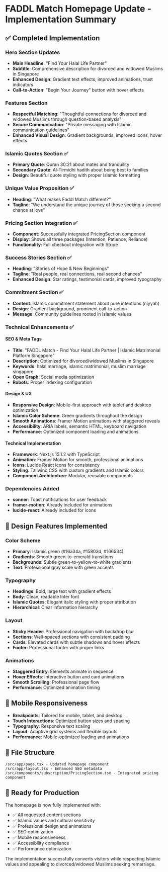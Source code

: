# FADDL Match Homepage Update - Implementation Summary

## ✅ Completed Implementation

### Hero Section Updates
- **Main Headline**: "Find Your Halal Life Partner"
- **Subtitle**: Comprehensive description for divorced and widowed Muslims in Singapore
- **Enhanced Design**: Gradient text effects, improved animations, trust indicators
- **Call-to-Action**: "Begin Your Journey" button with hover effects

### Features Section 
- **Respectful Matching**: "Thoughtful connections for divorced and widowed Muslims through question-based analysis"
- **Secure Communication**: "Private messaging with Islamic communication guidelines"
- **Enhanced Visual Design**: Gradient backgrounds, improved icons, hover effects

### Islamic Quotes Section ✅
- **Primary Quote**: Quran 30:21 about mates and tranquility
- **Secondary Quote**: Al-Tirmidhi hadith about being best to families
- **Design**: Beautiful quote styling with proper Islamic formatting

### Unique Value Proposition ✅
- **Heading**: "What makes Faddl Match different?"
- **Tagline**: "We understand the unique journey of those seeking a second chance at love"

### Pricing Section Integration ✅
- **Component**: Successfully integrated PricingSection component
- **Display**: Shows all three packages (Intention, Patience, Reliance)
- **Functionality**: Full checkout integration with Stripe

### Success Stories Section ✅
- **Heading**: "Stories of Hope & New Beginnings"
- **Tagline**: "Real people, real connections, real second chances"
- **Enhanced Design**: Star ratings, testimonial cards, improved typography

### Commitment Section ✅
- **Content**: Islamic commitment statement about pure intentions (niyyah)
- **Design**: Gradient background, prominent call-to-action
- **Message**: Community guidelines rooted in Islamic values

### Technical Enhancements ✅

#### SEO & Meta Tags
- **Title**: "FADDL Match - Find Your Halal Life Partner | Islamic Matrimonial Platform Singapore"
- **Description**: Optimized for divorced/widowed Muslims in Singapore
- **Keywords**: halal marriage, islamic matrimonial, muslim marriage singapore
- **Open Graph**: Social media optimization
- **Robots**: Proper indexing configuration

#### Design & UX
- **Responsive Design**: Mobile-first approach with tablet and desktop optimization
- **Islamic Color Scheme**: Green gradients throughout the design
- **Smooth Animations**: Framer Motion animations with staggered reveals
- **Accessibility**: ARIA labels, semantic HTML, keyboard navigation
- **Performance**: Optimized component loading and animations

#### Technical Implementation
- **Framework**: Next.js 15.1.2 with TypeScript
- **Animation**: Framer Motion for smooth, professional animations
- **Icons**: Lucide React icons for consistency
- **Styling**: Tailwind CSS with custom gradients and Islamic colors
- **Component Architecture**: Modular, reusable components

### Dependencies Added
- **sonner**: Toast notifications for user feedback
- **framer-motion**: Already included for animations
- **lucide-react**: Already included for icons

## 🎨 Design Features Implemented

### Color Scheme
- **Primary**: Islamic green (#16a34a, #15803d, #166534)
- **Gradients**: Smooth green-to-emerald transitions
- **Backgrounds**: Subtle green-to-yellow-to-white gradients
- **Text**: Professional gray scale with green accents

### Typography
- **Headings**: Bold, large text with gradient effects
- **Body**: Clean, readable Inter font
- **Islamic Quotes**: Elegant italic styling with proper attribution
- **Hierarchical**: Clear information hierarchy

### Layout
- **Sticky Header**: Professional navigation with backdrop blur
- **Sections**: Well-spaced sections with consistent padding
- **Cards**: Elevated cards with subtle shadows and hover effects
- **Footer**: Professional footer with proper links

### Animations
- **Staggered Entry**: Elements animate in sequence
- **Hover Effects**: Interactive button and card animations
- **Smooth Scrolling**: Professional page flow
- **Performance**: Optimized animation timing

## 📱 Mobile Responsiveness

- **Breakpoints**: Tailored for mobile, tablet, and desktop
- **Touch Interactions**: Optimized button sizes and spacing
- **Typography**: Responsive text scaling
- **Layout**: Adaptive grid systems and flexible layouts
- **Performance**: Mobile-optimized loading and animations

## 🔧 File Structure

```
/src/app/page.tsx - Updated homepage component
/src/app/layout.tsx - Enhanced SEO metadata
/src/components/subscription/PricingSection.tsx - Integrated pricing component
```

## 🚀 Ready for Production

The homepage is now fully implemented with:
- ✅ All requested content sections
- ✅ Islamic values and cultural sensitivity
- ✅ Professional design and animations
- ✅ SEO optimization
- ✅ Mobile responsiveness
- ✅ Accessibility compliance
- ✅ Performance optimization

The implementation successfully converts visitors while respecting Islamic values and appealing to divorced/widowed Muslims seeking remarriage.